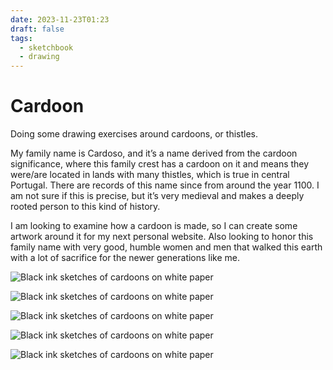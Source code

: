 ```yaml
---
date: 2023-11-23T01:23
draft: false
tags:
  - sketchbook
  - drawing
---
```

# Cardoon

Doing some drawing exercises around cardoons, or thistles.

My family name is Cardoso, and it’s a name derived from the cardoon significance, where this family crest has a cardoon on it and means they were/are located in lands with many thistles, which is true in central Portugal. There are records of this name since from around the year 1100. I am not sure if this is precise, but it’s very medieval and makes a deeply rooted person to this kind of history.

I am looking to examine how a cardoon is made, so I can create some artwork around it for my next personal website. Also looking to honor this family name with very good, humble women and men that walked this earth with a lot of sacrifice for the newer generations like me.

![Black ink sketches of cardoons on white paper](../attachment/vsc-paste/2023112313-231123133131.png)

![Black ink sketches of cardoons on white paper](../attachment/vsc-paste/2023112313-231123133142.png)

![Black ink sketches of cardoons on white paper](../attachment/vsc-paste/2023112313-231123133201.png)

![Black ink sketches of cardoons on white paper](../attachment/vsc-paste/2023112313-231123133213.png)

![Black ink sketches of cardoons on white paper](../attachment/vsc-paste/2023112313-231123133318.png)